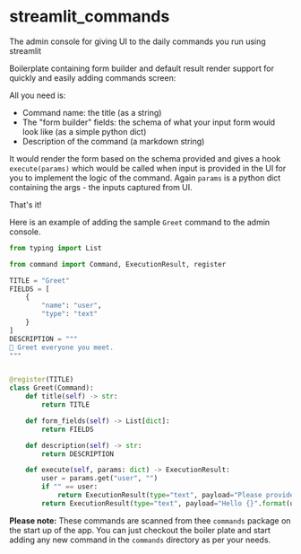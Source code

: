 # streamlit_commands
The admin console for giving UI to the daily commands you run using streamlit

Boilerplate containing form builder and default result render support for quickly and easily adding commands screen:

All you need is:
- Command name: the title (as a string)
- The "form builder" fields: the schema of what your input form would look like (as a simple python dict)
- Description of the command (a markdown string)

It would render the form based on the schema provided and gives a hook `execute(params)` which would be called when input is provided in the UI for you to implement the logic of the command. Again `params` is a python dict containing the args - the inputs captured from UI.

That's it!

Here is an example of adding the sample `Greet` command to the admin console. 

```python
from typing import List

from command import Command, ExecutionResult, register

TITLE = "Greet"
FIELDS = [
    {
        "name": "user",
        "type": "text"
    }
]
DESCRIPTION = """
👋 Greet everyone you meet.
"""


@register(TITLE)
class Greet(Command):
    def title(self) -> str:
        return TITLE

    def form_fields(self) -> List[dict]:
        return FIELDS

    def description(self) -> str:
        return DESCRIPTION

    def execute(self, params: dict) -> ExecutionResult:
        user = params.get("user", "")
        if "" == user:
            return ExecutionResult(type="text", payload="Please provide a user")
        return ExecutionResult(type="text", payload="Hello {}".format(user))

```

**Please note:** These commands are scanned from thee `commands` package on the start up of the app. You can just checkout the boiler plate and start adding any new command in the `commands` directory as per your needs.